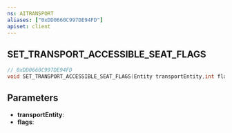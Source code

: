```yaml
---
ns: AITRANSPORT
aliases: ["0xDD0660C997DE94FD"]
apiset: client
---
```

## SET_TRANSPORT_ACCESSIBLE_SEAT_FLAGS

```c
// 0xDD0660C997DE94FD
void SET_TRANSPORT_ACCESSIBLE_SEAT_FLAGS(Entity transportEntity,int flags);
```


## Parameters
* **transportEntity**:
* **flags**: